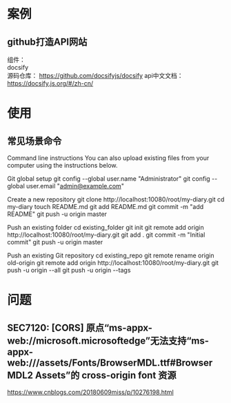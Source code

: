 # 案例
## github打造API网站  
组件：  
docsify  
源码仓库：
https://github.com/docsifyjs/docsify
api中文文档：
https://docsify.js.org/#/zh-cn/

# 使用
## 常见场景命令
Command line instructions
You can also upload existing files from your computer using the instructions below.

Git global setup
git config --global user.name "Administrator"
git config --global user.email "admin@example.com"

Create a new repository
git clone http://localhost:10080/root/my-diary.git
cd my-diary
touch README.md
git add README.md
git commit -m "add README"
git push -u origin master

Push an existing folder
cd existing_folder
git init
git remote add origin http://localhost:10080/root/my-diary.git
git add .
git commit -m "Initial commit"
git push -u origin master

Push an existing Git repository
cd existing_repo
git remote rename origin old-origin
git remote add origin http://localhost:10080/root/my-diary.git
git push -u origin --all
git push -u origin --tags

# 问题
## SEC7120: [CORS] 原点“ms-appx-web://microsoft.microsoftedge”无法支持“ms-appx-web:///assets/Fonts/BrowserMDL.ttf#Browser MDL2 Assets”的 cross-origin font 资源
https://www.cnblogs.com/20180609miss/p/10276198.html